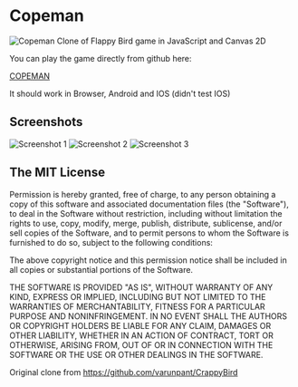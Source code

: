 # Copeman
![Copeman](https://github.com/4rtsy2wo/copeman/blob/main/img/medal_cope.png)
Clone of Flappy Bird game in JavaScript and Canvas 2D

You can play the game directly from github here: 

[COPEMAN](https://4rtsy2wo.github.io/copeman/)

It should work in Browser, Android and IOS (didn't test IOS)

## Screenshots
![Screenshot 1](https://github.com/4rtsy2wo/copeman/blob/main/SS/SS_copeman0.png)
![Screenshot 2](https://github.com/4rtsy2wo/copeman/blob/main/SS/SS_copeman1.png)
![Screenshot 3](https://github.com/4rtsy2wo/copeman/blob/main/SS/SS_copeman2.png)

The MIT License
----

Permission is hereby granted, free of charge, to any person obtaining a copy of this software and associated documentation files (the "Software"), to deal in the Software without restriction, including without limitation the rights to use, copy, modify, merge, publish, distribute, sublicense, and/or sell copies of the Software, and to permit persons to whom the Software is furnished to do so, subject to the following conditions:

The above copyright notice and this permission notice shall be included in all copies or substantial portions of the Software.

THE SOFTWARE IS PROVIDED "AS IS", WITHOUT WARRANTY OF ANY KIND, EXPRESS OR IMPLIED, INCLUDING BUT NOT LIMITED TO THE WARRANTIES OF MERCHANTABILITY, FITNESS FOR A PARTICULAR PURPOSE AND NONINFRINGEMENT. IN NO EVENT SHALL THE AUTHORS OR COPYRIGHT HOLDERS BE LIABLE FOR ANY CLAIM, DAMAGES OR OTHER LIABILITY, WHETHER IN AN ACTION OF CONTRACT, TORT OR OTHERWISE, ARISING FROM, OUT OF OR IN CONNECTION WITH THE SOFTWARE OR THE USE OR OTHER DEALINGS IN THE SOFTWARE.

Original clone from https://github.com/varunpant/CrappyBird